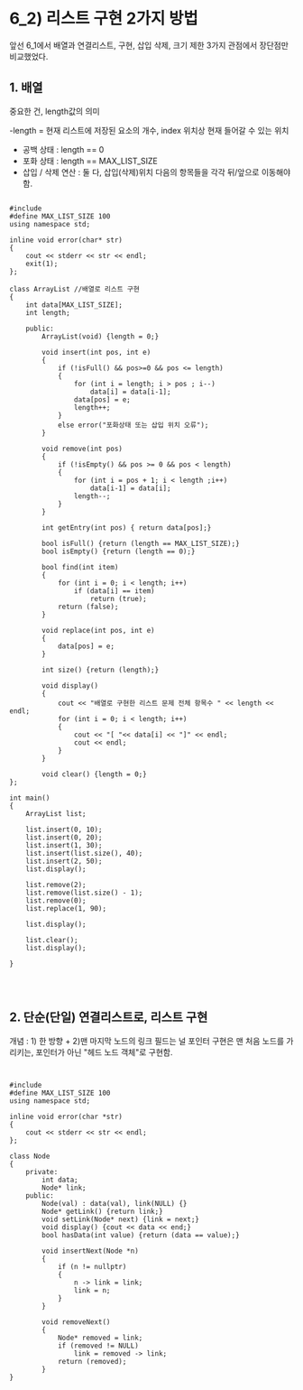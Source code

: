 6_2) 리스트 구현 2가지 방법
======================
앞선 6_1에서 배열과 연결리스트, 구현, 삽입 삭제, 크기 제한 3가지 관점에서 장단점만 비교했었다.

## 1. 배열
중요한 건, length값의 의미

-length = 현재 리스트에 저장된 요소의 개수, index 위치상 현재 들어갈 수 있는 위치
  - 공백 상태 : length == 0
  - 포화 상태 : length == MAX_LIST_SIZE
  - 삽입 / 삭제 연산 : 둘 다, 삽입(삭제)위치 다음의 항목들을 각각 뒤/앞으로 이동해야 함.
  
<pre>
<code>
#include <iostream>
#define MAX_LIST_SIZE 100
using namespace std;

inline void error(char* str)
{
    cout << stderr << str << endl;
    exit(1);
};

class ArrayList //배열로 리스트 구현
{
    int data[MAX_LIST_SIZE];
    int length;

    public:
        ArrayList(void) {length = 0;}

        void insert(int pos, int e)
        {
            if (!isFull() && pos>=0 && pos <= length)
            {
                for (int i = length; i > pos ; i--)
                    data[i] = data[i-1]; 
                data[pos] = e;
                length++;
            }
            else error("포화상태 또는 삽입 위치 오류");
        }

        void remove(int pos)
        {
            if (!isEmpty() && pos >= 0 && pos < length)
            {
                for (int i = pos + 1; i < length ;i++)
                    data[i-1] = data[i];
                length--;
            }
        }

        int getEntry(int pos) { return data[pos];}

        bool isFull() {return (length == MAX_LIST_SIZE);}
        bool isEmpty() {return (length == 0);}

        bool find(int item)
        {
            for (int i = 0; i < length; i++)
                if (data[i] == item)
                    return (true);
            return (false);
        }

        void replace(int pos, int e)
        {
            data[pos] = e;
        }

        int size() {return (length);}

        void display()
        {
            cout << "배열로 구현한 리스트 문제 전체 항목수 " << length << endl;
            for (int i = 0; i < length; i++)
            {
                cout << "[ "<< data[i] << "]" << endl;
                cout << endl;
            }
        }

        void clear() {length = 0;}
};

int main()
{
    ArrayList list;

    list.insert(0, 10);
    list.insert(0, 20);
    list.insert(1, 30);
    list.insert(list.size(), 40);
    list.insert(2, 50);
    list.display();

    list.remove(2);
    list.remove(list.size() - 1);
    list.remove(0);
    list.replace(1, 90);

    list.display();
    
    list.clear();
    list.display();
                                           
}
</pre>
</code>

## 2. 단순(단일) 연결리스트로, 리스트 구현
개념 : 1) 한 방향 + 2)맨 마지막 노드의 링크 필드는 널 포인터
구현은 맨 처음 노드를 가리키는, 포인터가 아닌 "헤드 노드 객체"로 구현함.
<pre>
<code>

#include <iostream>
#define MAX_LIST_SIZE 100
using namespace std;

inline void error(char *str)
{
    cout << stderr << str << endl;   
};

class Node
{
    private:
        int data;
        Node* link;
    public:
        Node(val) : data(val), link(NULL) {}
        Node* getLink() {return link;}
        void setLink(Node* next) {link = next;}
        void display() {cout << data << end;}
        bool hasData(int value) {return (data == value);}

        void insertNext(Node *n)
        {
            if (n != nullptr)
            {
                n -> link = link;
                link = n;
            }
        }

        void removeNext()
        {
            Node* removed = link;
            if (removed != NULL)
                link = removed -> link;
            return (removed);
        }
}
</pre>
</code>


  

